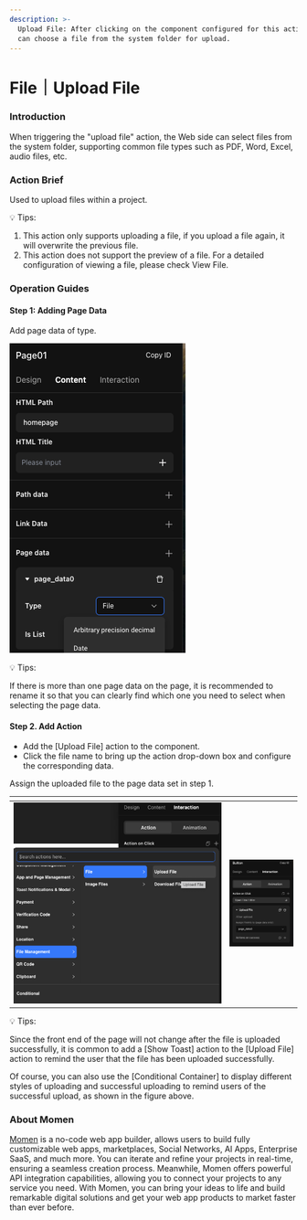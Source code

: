 ```yaml
---
description: >-
  Upload File: After clicking on the component configured for this action, you
  can choose a file from the system folder for upload.
---
```


# File｜Upload File

### **Introduction**

When triggering the "upload file" action, the Web side can select files from the system folder, supporting common file types such as PDF, Word, Excel, audio files, etc.

### **Action Brief**

Used to upload files within a project.

💡 Tips:

1. This action only supports uploading a file, if you upload a file again, it will overwrite the previous file.
2. This action does not support the preview of a file. For a detailed configuration of viewing a file, please check View File.

### **Operation Guides**

#### **Step 1: Adding Page Data**

Add page data of type.

![](<../../.gitbook/assets/0 (13).png>)

💡 Tips:

If there is more than one page data on the page, it is recommended to rename it so that you can clearly find which one you need to select when selecting the page data.

#### **Step 2. Add Action**

* Add the \[Upload File] action to the component.
* Click the file name to bring up the action drop-down box and configure the corresponding data.

Assign the uploaded file to the page data set in step 1.

<table data-header-hidden><thead><tr><th width="364"></th><th></th></tr></thead><tbody><tr><td><img src="../../.gitbook/assets/1 (13).png" alt="" data-size="original"></td><td><img src="../../.gitbook/assets/2 (9).png" alt="" data-size="original"></td></tr></tbody></table>

💡 Tips:

Since the front end of the page will not change after the file is uploaded successfully, it is common to add a \[Show Toast] action to the \[Upload File] action to remind the user that the file has been uploaded successfully.

Of course, you can also use the \[Conditional Container] to display different styles of uploading and successful uploading to remind users of the successful upload, as shown in the figure above.

### **About Momen​​​​​**

[Momen](https://momen.app/?channel=blog-about) is a no-code web app builder, allows users to build fully customizable web apps, marketplaces, Social Networks, AI Apps, Enterprise SaaS, and much more. You can iterate and refine your projects in real-time, ensuring a seamless creation process. Meanwhile, Momen offers powerful API integration capabilities, allowing you to connect your projects to any service you need. With Momen, you can bring your ideas to life and build remarkable digital solutions and get your web app products to market faster than ever before.​​
